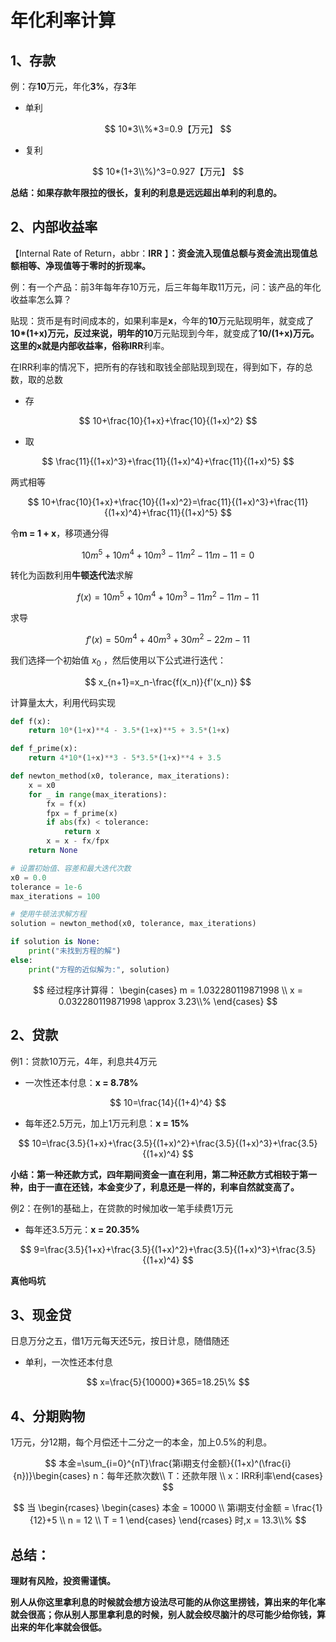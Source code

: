 # 年化利率计算

## 1、存款

例：存**10**万元，年化**3%**，存**3**年

- 单利

$$
10*3\\%*3=0.9【万元】
$$

- 复利

$$
10*(1+3\\%)^3=0.927【万元】
$$

**总结：如果存款年限拉的很长，复利的利息是远远超出单利的利息的。**

## 2、内部收益率

【Internal Rate of Return，abbr：**IRR** 】**：资金流入现值总额与资金流出现值总额相等、净现值等于零时的折现率。**

例：有一个产品：前3年每年存10万元，后三年每年取11万元，问：该产品的年化收益率怎么算？

贴现：货币是有时间成本的，如果利率是**x**，今年的**10**万元贴现明年，就变成了**10*(1+x)**万元，反过来说，明年的**10**万元贴现到今年，就变成了**10/(1+x)**万元。这里的x就是内部收益率，俗称**IRR**利率。

在IRR利率的情况下，把所有的存钱和取钱全部贴现到现在，得到如下，存的总数，取的总数

- 存

$$
10+\frac{10}{1+x}+\frac{10}{(1+x)^2}
$$

- 取

$$
\frac{11}{(1+x)^3}+\frac{11}{(1+x)^4}+\frac{11}{(1+x)^5}
$$

两式相等

$$
10+\frac{10}{1+x}+\frac{10}{(1+x)^2}=\frac{11}{(1+x)^3}+\frac{11}{(1+x)^4}+\frac{11}{(1+x)^5}
$$

令**m = 1 + x**，移项通分得

$$
10m^5+10m^4+10m^3-11m^2-11m-11=0
$$

转化为函数利用**牛顿迭代法**求解

$$
f(x)=10m^5+10m^4+10m^3-11m^2-11m-11
$$

求导

$$
f'(x)=50m^4+40m^3+30m^2-22m-11
$$

我们选择一个初始值 $x_0$ ，然后使用以下公式进行迭代：

$$
x_{n+1}=x_n-\frac{f(x_n)}{f'(x_n)}
$$

计算量太大，利用代码实现

```python
def f(x):
    return 10*(1+x)**4 - 3.5*(1+x)**5 + 3.5*(1+x)

def f_prime(x):
    return 4*10*(1+x)**3 - 5*3.5*(1+x)**4 + 3.5

def newton_method(x0, tolerance, max_iterations):
    x = x0
    for _ in range(max_iterations):
        fx = f(x)
        fpx = f_prime(x)
        if abs(fx) < tolerance:
            return x
        x = x - fx/fpx
    return None

# 设置初始值、容差和最大迭代次数
x0 = 0.0
tolerance = 1e-6
max_iterations = 100

# 使用牛顿法求解方程
solution = newton_method(x0, tolerance, max_iterations)

if solution is None:
    print("未找到方程的解")
else:
    print("方程的近似解为:", solution)
```

$$
经过程序计算得：
\begin{cases} 
m = 1.032280119871998 \\ 
x = 0.032280119871998 \approx 3.23\\% 
\end{cases}
$$

## 2、贷款

例1：贷款10万元，4年，利息共4万元

- 一次性还本付息：**x = 8.78%**

$$
10=\frac{14}{(1+4)^4}
$$

- 每年还2.5万元，加上1万元利息：**x = 15%**

$$
10=\frac{3.5}{1+x}+\frac{3.5}{(1+x)^2}+\frac{3.5}{(1+x)^3}+\frac{3.5}{(1+x)^4}
$$

**小结：第一种还款方式，四年期间资金一直在利用，第二种还款方式相较于第一种，由于一直在还钱，本金变少了，利息还是一样的，利率自然就变高了。**

例2：在例1的基础上，在贷款的时候加收一笔手续费1万元

- 每年还3.5万元：**x = 20.35%**

$$
9=\frac{3.5}{1+x}+\frac{3.5}{(1+x)^2}+\frac{3.5}{(1+x)^3}+\frac{3.5}{(1+x)^4}
$$

**真他吗坑**

## 3、现金贷

日息万分之五，借1万元每天还5元，按日计息，随借随还

- 单利，一次性还本付息

$$
x=\frac{5}{10000}*365=18.25\%
$$

## 4、分期购物

1万元，分12期，每个月偿还十二分之一的本金，加上0.5%的利息。

$$
本金=\sum_{i=0}^{nT}\frac{第i期支付金额}{(1+x)^(\frac{i}{n})}\begin{cases} n：每年还款次数\\ T：还款年限 \\ x：IRR利率\end{cases}
$$

$$
当
\begin{rcases} 
\begin{cases}
本金 = 10000 \\ 
第i期支付金额 = \frac{1}{12}+5 \\ 
n = 12 \\ 
T = 1 
\end{cases}
\end{rcases}
时,x = 13.3\\%
$$

## 总结：

**理财有风险，投资需谨慎。**

**别人从你这里拿利息的时候就会想方设法尽可能的从你这里捞钱，算出来的年化率就会很高；你从别人那里拿利息的时候，别人就会绞尽脑汁的尽可能少给你钱，算出来的年化率就会很低。**
